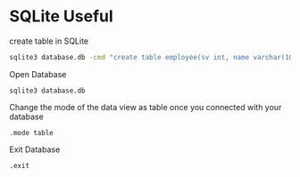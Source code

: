 # SQLite Useful

create table in SQLite

```bash
sqlite3 database.db -cmd "create table employee(sv int, name varchar(100)));"
```

Open Database

```shell
sqlite3 database.db
```

Change the mode of the data view as table once you connected with your database

```shell
.mode table
```

Exit Database

```shell
.exit
```
